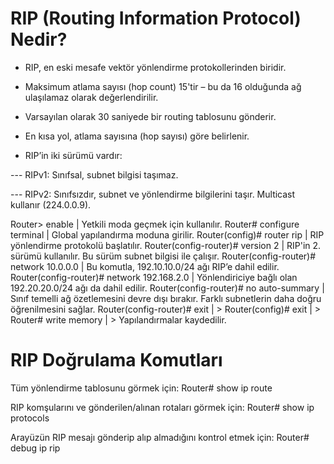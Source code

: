 # RIP (Routing Information Protocol) Nedir?

* RIP, en eski mesafe vektör yönlendirme protokollerinden biridir.

* Maksimum atlama sayısı (hop count) 15'tir – bu da 16 olduğunda ağ ulaşılamaz olarak değerlendirilir.

* Varsayılan olarak 30 saniyede bir routing tablosunu gönderir.

* En kısa yol, atlama sayısına (hop sayısı) göre belirlenir.

* RIP’in iki sürümü vardır:

--- RIPv1: Sınıfsal, subnet bilgisi taşımaz.

--- RIPv2: Sınıfsızdır, subnet ve yönlendirme bilgilerini taşır. Multicast kullanır (224.0.0.9).


Router> enable					                    | Yetkili moda geçmek için kullanılır.
Router# configure terminal		            	| Global yapılandırma moduna girilir.
Router(config)# router rip		            	| RIP yönlendirme protokolü başlatılır.
Router(config-router)# version 2	        	| RIP'in 2. sürümü kullanılır. Bu sürüm subnet bilgisi ile çalışır.
Router(config-router)# network 10.0.0.0		  | Bu komutla, 192.10.10.0/24 ağı RIP’e dahil edilir.
Router(config-router)# network 192.168.2.0	| Yönlendiriciye bağlı olan 192.20.20.0/24 ağı da dahil edilir.
Router(config-router)# no auto-summary	  	| Sınıf temelli ağ özetlemesini devre dışı bırakır. Farklı subnetlerin daha doğru öğrenilmesini sağlar.
Router(config-router)# exit		            	| >
Router(config)# exit			                	| >
Router# write memory			                	| > Yapılandırmalar kaydedilir.


# RIP Doğrulama Komutları

Tüm yönlendirme tablosunu görmek için:
Router# show ip route

RIP komşularını ve gönderilen/alınan rotaları görmek için:
Router# show ip protocols

Arayüzün RIP mesajı gönderip alıp almadığını kontrol etmek için:
Router# debug ip rip














